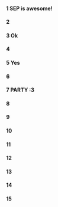 #### 1 SEP is awesome!
#### 2
#### 3 Ok
#### 4
#### 5 Yes
#### 6
#### 7 PARTY :3
#### 8
#### 9
#### 10
#### 11
#### 12
#### 13
#### 14
#### 15